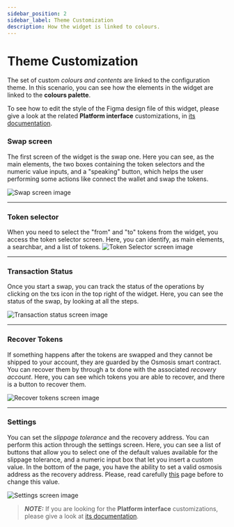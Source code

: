```yaml
---
sidebar_position: 2
sidebar_label: Theme Customization
description: How the widget is linked to colours.
---
```


# Theme Customization

The set of custom *colours and contents* are linked to the configuration theme.
In this scenario, you can see how the elements in the widget are linked to the 
**colours palette**.

To see how to edit the style of the Figma design file of this widget, please 
give a look at the related **Platform interface** customizations, in
[its documentation](../../frontend-platform-interface/customization-guide/design-customization).

### Swap screen
The first screen of the widget is the swap one. Here you can see, as the main
elements, the two boxes containing the token selectors and the numeric value 
inputs, and a "speaking" button, which helps the user performing some actions
like connect the wallet and swap the tokens.

![Swap screen image](/img/user-interface-setup/widget/customizability/1.png "swap screen")

* * *

### Token selector
When you need to select the "from" and "to" tokens from the widget, you access
the token selector screen. Here, you can identify, as main elements, a 
searchbar, and a list of tokens.
![Token Selector screen image](/img/user-interface-setup/widget/customizability/2.png "select token screen")

* * *

### Transaction Status
Once you start a swap, you can track the status of the operations by clicking 
on the txs icon in the top right of the widget. Here, you can see the status of
the swap, by looking at all the steps.

![Transaction status screen image](/img/user-interface-setup/widget/customizability/3.png "transaction status screen")

* * *

### Recover Tokens
If something happens after the tokens are swapped and they cannot be shipped to
your account, they are guarded by the Osmosis smart contract. You can recover 
them by through a tx done with the associated *recovery account*. Here, you can
see which tokens you are able to recover, and there is a button to recover them.

![Recover tokens screen image](/img/user-interface-setup/widget/customizability/4.png "recover tokens screen")

* * *

### Settings
You can set the *slippage tolerance* and the recovery address. You can perform 
this action through the settings screen. Here, you can see a list of buttons 
that allow you to select one of the default values available for the slippage 
tolerance, and a numeric input box that let you insert a custom value. In the 
bottom of the page, you have the ability to set a valid osmosis address as the
recovery address. Please, read carefully 
[this](./../../../user-guide/recovery-address) page before to change this value.

![Settings screen image](/img/user-interface-setup/widget/customizability/5.png "settings screen")

> **_NOTE:_** If you are looking for the **Platform interface** customizations, please give
> a look at 
> [its documentation](../../frontend-platform-interface/customization-guide/theme-customization).
